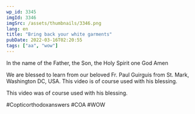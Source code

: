 ```yaml
---
wp_id: 3345
imgId: 3346
imgSrc: /assets/thumbnails/3346.png
lang: en
title: "Bring back your white garments"
pubDate: 2022-03-16T02:20:55
tags: ["aa", "wow"]
---
```

<!-- page: 6 -->

<p>In the name of the Father, the Son, the Holy Spirit one God Amen</p>
<p>We are blessed to learn from our beloved Fr. Paul Guirguis from St. Mark, Washington DC, USA. This video is of course used with his blessing.</p>
<p>This video was of course used with his blessing.</p>
<p>#Copticorthodoxanswers #COA #WOW</p>
